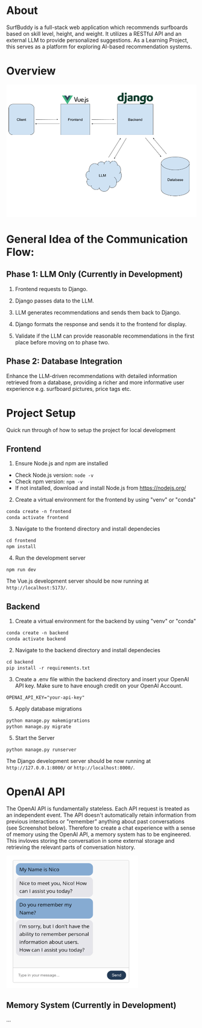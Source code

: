 # About

SurfBuddy is a full-stack web application which recommends surfboards based on skill level, height, and weight. It utilizes a RESTful API and an external LLM to provide personalized suggestions. As a Learning Project, this serves as a platform for exploring AI-based recommendation systems.

# Overview

<img src="frontend/src/assets/Overview.png" width="600" height="350">

# General Idea of the Communication Flow:

## Phase 1: LLM Only (Currently in Development)

1. Frontend requests to Django.
2. Django passes data to the LLM.
3. LLM generates recommendations and sends them back to Django.
4. Django formats the response and sends it to the frontend for display.

5. Validate if the LLM can provide reasonable recommendations in the first place before moving on to phase two.

## Phase 2: Database Integration

Enhance the LLM-driven recommendations with detailed information retrieved from a database, providing a richer and more informative user experience e.g. surfboard pictures, price tags etc.

# Project Setup

Quick run through of how to setup the project for local development

## Frontend

1. Ensure Node.js and npm are installed

- Check Node.js version: `node -v`
- Check npm version: `npm -v`
- If not installed, download and install Node.js from https://nodejs.org/

2. Create a virtual environment for the frontend by using "venv" or "conda"

```
conda create -n frontend
conda activate frontend
```

3. Navigate to the frontend directory and install dependecies

```
cd frontend
npm install
```

4. Run the development server

```
npm run dev
```

The Vue.js development server should be now running at `http://localhost:5173/`.

## Backend

1. Create a virtual environment for the backend by using "venv" or "conda"

```
conda create -n backend
conda activate backend
```

2. Navigate to the backend directory and install dependecies

```
cd backend
pip install -r requirements.txt
```

3. Create a .env file within the backend directory and insert your OpenAI API key. Make sure to have enough credit on your OpenAI Account.

```
OPENAI_API_KEY="your-api-key"
```

5. Apply database migrations

```
python manage.py makemigrations
python manage.py migrate
```

5. Start the Server

```
python manage.py runserver
```

The Django development server should be now running at `http://127.0.0.1:8000/` or `http://localhost:8000/`.

# OpenAI API

The OpenAI API is fundamentally stateless. Each API request is treated as an independent event. The API doesn't automatically retain information from previous interactions or "remember" anything about past conversations (see Screenshot below). Therefore to create a chat experience with a sense of memory using the OpenAI API, a memory system has to be engineered. This invloves storing the conversation in some external storage and retrieving the relevant parts of conversation history.

<img src="frontend/src/assets/no_memory_example.png" width="350" height="350">

## Memory System (Currently in Development)

...
